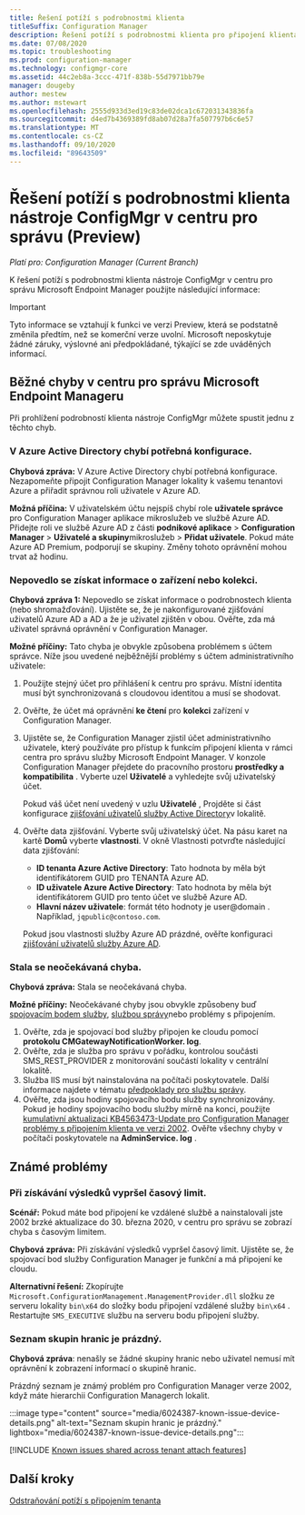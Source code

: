```yaml
---
title: Řešení potíží s podrobnostmi klienta
titleSuffix: Configuration Manager
description: Řešení potíží s podrobnostmi klienta pro připojení klienta Configuration Manager
ms.date: 07/08/2020
ms.topic: troubleshooting
ms.prod: configuration-manager
ms.technology: configmgr-core
ms.assetid: 44c2eb8a-3ccc-471f-838b-55d7971bb79e
manager: dougeby
author: mestew
ms.author: mstewart
ms.openlocfilehash: 2555d933d3ed19c83de02dca1c672031343836fa
ms.sourcegitcommit: d4ed7b4369389fd8ab07d28a7fa507797b6c6e57
ms.translationtype: MT
ms.contentlocale: cs-CZ
ms.lasthandoff: 09/10/2020
ms.locfileid: "89643509"
---
```

# <a name="troubleshoot-configmgr-client-details-in-the-admin-center-preview"></a>Řešení potíží s podrobnostmi klienta nástroje ConfigMgr v centru pro správu (Preview)
<!--6374854, 6521921-->
*Platí pro: Configuration Manager (Current Branch)*

K řešení potíží s podrobnostmi klienta nástroje ConfigMgr v centru pro správu Microsoft Endpoint Manager použijte následující informace:

> [!Important]
> Tyto informace se vztahují k funkci ve verzi Preview, která se podstatně změnila předtím, než se komerční verze uvolní. Microsoft neposkytuje žádné záruky, výslovné ani předpokládané, týkající se zde uváděných informací.

## <a name="common-errors-from-the-microsoft-endpoint-manager-admin-center"></a>Běžné chyby v centru pro správu Microsoft Endpoint Manageru

Při prohlížení podrobností klienta nástroje ConfigMgr můžete spustit jednu z těchto chyb.  

### <a name="the-necessary-configuration-is-missing-in-azure-active-directory"></a><a name="bkmk_aad"></a> V Azure Active Directory chybí potřebná konfigurace.

**Chybová zpráva:** V Azure Active Directory chybí potřebná konfigurace. Nezapomeňte připojit Configuration Manager lokality k vašemu tenantovi Azure a přiřadit správnou roli uživatele v Azure AD.

**Možná příčina:** V uživatelském účtu nejspíš chybí role **uživatele správce** pro Configuration Manager aplikace mikroslužeb ve službě Azure AD. Přidejte roli ve službě Azure AD z části **podnikové aplikace**  >  **Configuration Manager**  >  **Uživatelé a skupiny**mikroslužeb  >  **Přidat uživatele**. Pokud máte Azure AD Premium, podporují se skupiny. Změny tohoto oprávnění mohou trvat až hodinu.

### <a name="unable-to-get-device-or-collection-information"></a><a name="bkmk_noinfo"></a> Nepovedlo se získat informace o zařízení nebo kolekci.

**Chybová zpráva 1:** Nepovedlo se získat informace o podrobnostech klienta (nebo shromažďování). Ujistěte se, že je nakonfigurované zjišťování uživatelů Azure AD a AD a že je uživatel zjištěn v obou. Ověřte, zda má uživatel správná oprávnění v Configuration Manager.

**Možné příčiny:** Tato chyba je obvykle způsobena problémem s účtem správce. Níže jsou uvedené nejběžnější problémy s účtem administrativního uživatele:

1. Použijte stejný účet pro přihlášení k centru pro správu. Místní identita musí být synchronizovaná s cloudovou identitou a musí se shodovat.
1. Ověřte, že účet má oprávnění **ke čtení** pro **kolekci** zařízení v Configuration Manager.
1. Ujistěte se, že Configuration Manager zjistil účet administrativního uživatele, který používáte pro přístup k funkcím připojení klienta v rámci centra pro správu služby Microsoft Endpoint Manager. V konzole Configuration Manager přejdete do pracovního prostoru **prostředky a kompatibilita** . Vyberte uzel **Uživatelé** a vyhledejte svůj uživatelský účet.

    Pokud váš účet není uvedený v uzlu **Uživatelé** , Projděte si část konfigurace [zjišťování uživatelů služby Active Directory](../core/servers/deploy/configure/about-discovery-methods.md#bkmk_aboutUser)v lokalitě.

1. Ověřte data zjišťování. Vyberte svůj uživatelský účet. Na pásu karet na kartě **Domů** vyberte **vlastnosti**. V okně Vlastnosti potvrďte následující data zjišťování:

    - **ID tenanta Azure Active Directory**: Tato hodnota by měla být identifikátorem GUID pro TENANTA Azure AD.
    - **ID uživatele Azure Active Directory**: Tato hodnota by měla být identifikátorem GUID pro tento účet ve službě Azure AD.
    - **Hlavní název uživatele**: formát této hodnoty je user@domain . Například, `jqpublic@contoso.com`.

    Pokud jsou vlastnosti služby Azure AD prázdné, ověřte konfiguraci [zjišťování uživatelů služby Azure AD](../core/servers/deploy/configure/about-discovery-methods.md#azureaddisc).


### <a name="unexpected-error-occurred"></a><a name="bkmk_1603"></a> Stala se neočekávaná chyba.

**Chybová zpráva:** Stala se neočekávaná chyba.

**Možné příčiny:** Neočekávané chyby jsou obvykle způsobeny buď [spojovacím bodem služby](../core/servers/deploy/configure/about-the-service-connection-point.md), [službou správy](../develop/adminservice/overview.md)nebo problémy s připojením.

1. Ověřte, zda je spojovací bod služby připojen ke cloudu pomocí **protokolu CMGatewayNotificationWorker. log**.
1. Ověřte, zda je služba pro správu v pořádku, kontrolou součásti SMS_REST_PROVIDER z monitorování součástí lokality v centrální lokalitě.
1. Služba IIS musí být nainstalována na počítači poskytovatele. Další informace najdete v tématu [předpoklady pro službu správy](../develop/adminservice/overview.md#prerequisites).
1. Ověřte, zda jsou hodiny spojovacího bodu služby synchronizovány. Pokud je hodiny spojovacího bodu služby mírně na konci, použijte [kumulativní aktualizaci KB4563473-Update pro Configuration Manager problémy s připojením klienta ve verzi 2002](https://support.microsoft.com/help/4563473). Ověřte všechny chyby v počítači poskytovatele na **AdminService. log** .

## <a name="known-issues"></a>Známé problémy

### <a name="gettingresultstimedout"></a>Při získávání výsledků vypršel časový limit.

**Scénář:** Pokud máte bod připojení ke vzdálené službě a nainstalovali jste 2002 brzké aktualizace do 30. března 2020, v centru pro správu se zobrazí chyba s časovým limitem.

**Chybová zpráva:** Při získávání výsledků vypršel časový limit. Ujistěte se, že spojovací bod služby Configuration Manager je funkční a má připojení ke cloudu.

**Alternativní řešení:** Zkopírujte `Microsoft.ConfigurationManagement.ManagementProvider.dll` složku ze serveru lokality `bin\x64` do složky bodu připojení vzdálené služby `bin\x64` .  Restartujte `SMS_EXECUTIVE` službu na serveru bodu připojení služby.

### <a name="boundary-groups-list-is-empty"></a>Seznam skupin hranic je prázdný.

**Chybová zpráva**: nenašly se žádné skupiny hranic nebo uživatel nemusí mít oprávnění k zobrazení informací o skupině hranic.

Prázdný seznam je známý problém pro Configuration Manager verze 2002, když máte hierarchii Configuration Managerch lokalit.

:::image type="content" source="media/6024387-known-issue-device-details.png" alt-text="Seznam skupin hranic je prázdný." lightbox="media/6024387-known-issue-device-details.png":::

[!INCLUDE [Known issues shared across tenant attach features](includes/known-issues-shared.md)]

## <a name="next-steps"></a>Další kroky

[Odstraňování potíží s připojením tenanta](troubleshoot.md)
